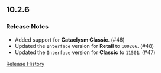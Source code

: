 ## 10.2.6

### Release Notes

- Added support for **Cataclysm Classic**. (#46)
- Updated the `Interface` version for **Retail** to `100206`. (#48)
- Updated the `Interface` version for **Classic** to `11501`. (#47)

[Release History](https://github.com/SFX-WoW/Masque_Entropy/wiki/History)
